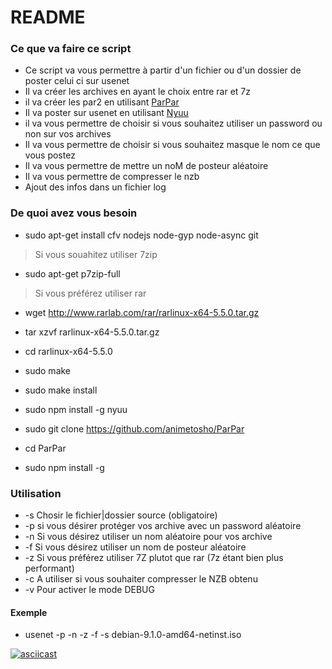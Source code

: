 # README #

### Ce que va faire ce script
* Ce script va vous permettre à partir d'un fichier ou d'un dossier de poster celui ci sur usenet 
* Il va créer les archives en ayant le choix entre rar et 7z
* il va créer les par2 en utilisant [ParPar](https://github.com/animetosho/ParPar "ParPar")
* Il va poster sur usenet en utilisant [Nyuu](https://github.com/animetosho/Nyuu "Nyuu")
* il va vous permettre de choisir si vous souhaitez utiliser un password ou non sur vos archives
* Il va vous permettre de choisir si vous souhaitez masque le nom ce que vous postez
* Il va vous permettre de mettre un noM de posteur aléatoire
* Il va vous permettre de compresser le nzb
* Ajout des infos dans un fichier log

### De quoi avez vous besoin ###

* sudo apt-get install cfv nodejs node-gyp node-async git

> Si vous souahitez utiliser 7zip 

* sudo apt-get p7zip-full

> Si vous préférez utiliser rar

* wget http://www.rarlab.com/rar/rarlinux-x64-5.5.0.tar.gz
* tar xzvf rarlinux-x64-5.5.0.tar.gz
* cd rarlinux-x64-5.5.0
* sudo make
* sudo make install

* sudo npm install -g nyuu
* sudo git clone https://github.com/animetosho/ParPar
* cd ParPar
* sudo npm install -g

### Utilisation
>	
* -s	Chosir le fichier|dossier source (obligatoire)
* -p	si vous désirer protéger vos archive avec un password aléatoire
* -n	Si vous désirez utiliser un nom aléatoire pour vos archive
* -f	Si vous désirez utiliser un nom de posteur aléatoire
* -z	Si vous préférez utiliser 7Z plutot que rar (7z étant bien plus performant)
* -c	A utiliser si vous souhaiter compresser le NZB obtenu
* -v	Pour activer le mode DEBUG

#### Exemple

* usenet -p -n -z -f -s debian-9.1.0-amd64-netinst.iso

[![asciicast](https://asciinema.org/a/HCihE7t77QTJOorNzDXLOXpQA.png)](https://asciinema.org/a/HCihE7t77QTJOorNzDXLOXpQA)
